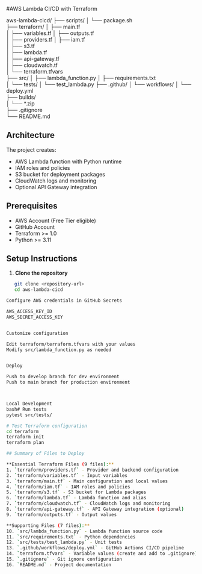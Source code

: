 #AWS Lambda CI/CD with Terraform 

aws-lambda-cicd/
├── scripts/
│   └── package.sh  
├── terraform/
│   ├── main.tf     
│   ├── variables.tf
│   ├── outputs.tf  
│   ├── providers.tf
│   ├── iam.tf      
│   ├── s3.tf       
│   ├── lambda.tf    
│   ├── api-gateway.tf    
│   ├── cloudwatch.tf     
│   └── terraform.tfvars  
├── src/
│   ├── lambda_function.py
│   ├── requirements.txt  
│   └── tests/
│       └── test_lambda.py
├── .github/
│   └── workflows/
│       └── deploy.yml    
├── builds/               
│   └── *.zip             
├── .gitignore            
└── README.md             

## Architecture

The project creates:
- AWS Lambda function with Python runtime
- IAM roles and policies
- S3 bucket for deployment packages
- CloudWatch logs and monitoring
- Optional API Gateway integration

## Prerequisites

- AWS Account (Free Tier eligible)
- GitHub Account
- Terraform >= 1.0
- Python >= 3.11

## Setup Instructions

1. **Clone the repository**
```bash
   git clone <repository-url>
   cd aws-lambda-cicd

Configure AWS credentials in GitHub Secrets

AWS_ACCESS_KEY_ID
AWS_SECRET_ACCESS_KEY


Customize configuration

Edit terraform/terraform.tfvars with your values
Modify src/lambda_function.py as needed


Deploy

Push to develop branch for dev environment
Push to main branch for production environment



Local Development
bash# Run tests
pytest src/tests/

# Test Terraform configuration
cd terraform
terraform init
terraform plan

## Summary of Files to Deploy

**Essential Terraform Files (9 files):**
1. `terraform/providers.tf` - Provider and backend configuration
2. `terraform/variables.tf` - Input variables
3. `terraform/main.tf` - Main configuration and local values
4. `terraform/iam.tf` - IAM roles and policies
5. `terraform/s3.tf` - S3 bucket for Lambda packages
6. `terraform/lambda.tf` - Lambda function and alias
7. `terraform/cloudwatch.tf` - CloudWatch logs and monitoring
8. `terraform/api-gateway.tf` - API Gateway integration (optional)
9. `terraform/outputs.tf` - Output values

**Supporting Files (7 files):**
10. `src/lambda_function.py` - Lambda function source code
11. `src/requirements.txt` - Python dependencies
12. `src/tests/test_lambda.py` - Unit tests
13. `.github/workflows/deploy.yml` - GitHub Actions CI/CD pipeline
14. `terraform.tfvars` - Variable values (create and add to .gitignore)
15. `.gitignore` - Git ignore configuration
16. `README.md` - Project documentation

